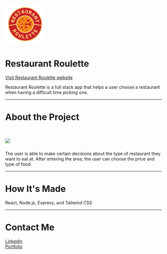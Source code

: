  # <img src="client/src/images/restlogo.png" width="128"/>
 # Restaurant Roulette

 [Visit Restaurant Roulette website](https://restaurantroulette-rt.netlify.app/)

Restaurant Roulette is a full stack app that helps a user choose a restaurant when having a difficult time picking one. 

---

# About the Project
 # <img src="https://i.ibb.co/XyCSXg0/rr-screenshot.png" width="750"/>
The user is able to make certain decisions about the type of restaurant they want to eat at. 
After entering the area, the user can choose the price and type of food. 

---

# How It's Made
React, Node.js, Express, and Tailwind CSS

---

# Contact Me

[Linkedin](https://www.linkedin.com/in/eherrera09/) 
</br>
[Portfolio](https://codingmypath.netlify.app/)

